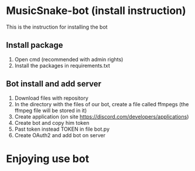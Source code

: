 # MusicSnake-bot (install instruction)
This is the instruction for installing the bot
## Install package
1. Open cmd (recommended with admin rights)
2. Install the packages in requirements.txt
## Bot install and add server
1. Download files with repository
2. In the directory with the files of our bot, create a file called ffmpegs (the ffmpeg file will be stored in it)
3. Create application (on site https://discord.com/developers/applications)
4. Create bot and copy him token
5. Past token instead TOKEN in file bot.py
6. Create OAuth2 and add bot on server

# Enjoying use bot
